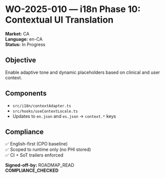 # WO-2025-010 — i18n Phase 10: Contextual UI Translation
**Market:** CA  
**Language:** en-CA  
**Status:** In Progress  

## Objective  
Enable adaptive tone and dynamic placeholders based on clinical and user context.  

## Components  
- `src/i18n/contextAdapter.ts`  
- `src/hooks/useContextLocale.ts`  
- Updates to `en.json` and `es.json` → `context.*` keys  

## Compliance  
✅ English-first (CPO baseline)  
✅ Scoped to runtime only (no PHI stored)  
✅ CI + SoT trailers enforced  

**Signed-off-by:** ROADMAP_READ  
**COMPLIANCE_CHECKED**
